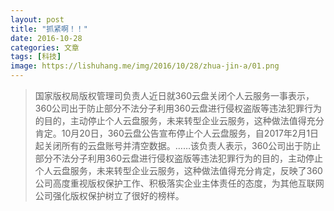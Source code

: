 ```yaml
---
layout: post
title: "抓紧啊！！"
date: 2016-10-28
categories: 文章
tags: [科技]
image: https://lishuhang.me/img/2016/10/28/zhua-jin-a/01.png
---
```


> 国家版权局版权管理司负责人近日就360云盘关闭个人云服务一事表示，360公司出于防止部分不法分子利用360云盘进行侵权盗版等违法犯罪行为的目的，主动停止个人云盘服务，未来转型企业云服务，这种做法值得充分肯定。10月20日，360云盘公告宣布停止个人云盘服务，自2017年2月1日起关闭所有的云盘账号并清空数据。……该负责人表示，360公司出于防止部分不法分子利用360云盘进行侵权盗版等违法犯罪行为的目的，主动停止个人云盘服务，未来转型企业云服务，这种做法值得充分肯定，反映了360公司高度重视版权保护工作、积极落实企业主体责任的态度，为其他互联网公司强化版权保护树立了很好的榜样。